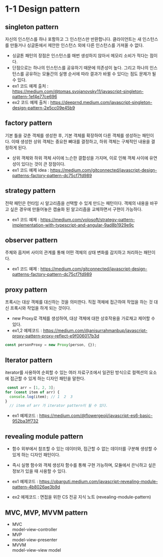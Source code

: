 # 1-1 Design pattern

## singleton pattern 
자신의 인스턴스를 하나 포함하고 그 인스턴스만 반환합니다. 클라이언트는 새 인스턴스를 만들거나 싱글톤에서 제안한 인스턴스 외에 다른 인스턴스를 가져올 수 없다.<br>
- 싱글톤 패턴의 장점은 인스턴스를 매번 생성하지 않아서 메모리 소비가 적다는 점이다. 
- 단점으로는 하나의 인스턴스를 공유하기 때문에 의존성이 높다. 그리고 하나의 인스턴스를 공유하는 모듈간의 실행 순서에 따라 결과가 바뀔 수 있다는 점도 문제가 될 수 있다.
- ex1 코드 예제 출처 : https://medium.com/@tomas.svojanovsky11/javascript-singleton-pattern-1ef4e77ce696
- ex2 코드 예제 출처 : https://deeprnd.medium.com/javascript-singleton-design-pattern-2e5cc09e45b9

## factory pattern
기본 틀을 갖춘 객체를 생성한 후, 기본 객체를 확장하여 다른 객체를 생성하는 패턴이다. 이때 생성한 상위 객체는 중요한 뼈대를 결정하고, 하위 객체는 구체적인 내용을 결정하게 된다. 
- 상위 객체와 하위 객체 사이에 느슨한 결합성을 가지며, 이로 인해 객체 사이에 유연성이 있다는 것이 큰 장점이다. 
- ex1 코드 예제 idea : https://medium.com/gitconnected/javascript-design-patterns-factory-pattern-dc75cf7fd989

## strategy pattern 
전략 패턴은 런타임 시 알고리즘을 선택할 수 있게 만드는 패턴이다. 객체의 내용을 바꾸고 싶은 경우에 만들어놓은 캡슐화 된 알고리즘을 교체하면서 구현이 가능하다. 
- ex1 코드 예제 : https://medium.com/volosoft/strategy-pattern-implementation-with-typescript-and-angular-9ad8b1929e9c

## observer pattern
주체와 옵저버 사이의 관계를 통해 어떤 객체의 상태 변화를 감지하고 처리하는 패턴이다. 
- ex1 코드 예제 : https://medium.com/gitconnected/javascript-design-patterns-factory-pattern-dc75cf7fd989

## proxy pattern
프록시는 대상 객체를 대신하는 것을 의미한다. 직접 객체에 접근하여 작업을 하는 것 대신 프록시와 작업을 하게 되는 것이다. 
- new Proxy로 객체를 생성하여, 대상 객체에 대한 상호작용을 가로채고 제어할 수 있다.
- ex1,2 예제코드 : https://medium.com/@anisurrahmanbup/javascript-proxy-pattern-proxy-reflect-e9f006017b3d
```jsx 
const personProxy = new Proxy(person, {});

```

## Iterator pattern
iterator를 사용하여 순회할 수 있는 여러 자료구조에서 일관된 방식으로 컬렉션의 요소에 접근할 수 있게 하는 디자인 패턴을 말한다.
``` jsx 
 const arr = [1, 2, 3];
for (const item of arr) {
  console.log(item); // 1  2  3
}
  // item of arr 가 iterator pattern이 될 수 있다.
```

- ex1 예제코드 : https://medium.com/@flowergeoji/javascript-es6-basic-952ba3ff732

## revealing module pattern
- 함수 외부에서 참조할 수 있는 데이터와, 접근할 수 없는 데이터를 구분해 생성할 수 있게 하는 디자인 패턴이다. 
- 즉시 실행 함수와 객체 생성자 함수를 통해 구현 가능하며, 모듈에서 은닉하고 싶은 정보가 있을 때 사용할 수 있다. 

- ex1 예제코드 : https://obarguti.medium.com/javascript-revealing-module-pattern-4b8026ae3b9d
- ex2 예제코드 : 면접을 위한 CS 전공 지식 노트 (revealing-module-pattern)

## MVC, MVP, MVVM pattern
- MVC<br>
  model-view-controller
- MVP<br>
  model-view-presenter
- MVVM<br>
  model-view-view model 
